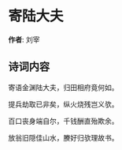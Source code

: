 # 寄陆大夫

**作者**: 刘宰

## 诗词内容

寄语金渊陆大夫，归田相府竟何如。

提兵劫取已非矣，纵火烧残岂义欤。

百口丧身端自尔，千钱酬直殆欺余。

放翁旧隠佳山水，賸好归欤理故书。

